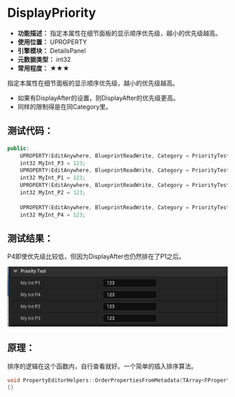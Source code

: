 ﻿# DisplayPriority

- **功能描述：** 指定本属性在细节面板的显示顺序优先级，越小的优先级越高。
- **使用位置：** UPROPERTY
- **引擎模块：** DetailsPanel
- **元数据类型：** int32
- **常用程度：** ★★★

指定本属性在细节面板的显示顺序优先级，越小的优先级越高。

- 如果有DisplayAfter的设置，则DisplayAfter的优先级更高。
- 同样的限制得是在同Category里。

## 测试代码：

```cpp
public:
	UPROPERTY(EditAnywhere, BlueprintReadWrite, Category = PriorityTest, meta = (DisplayPriority = 3))
	int32 MyInt_P3 = 123;
	UPROPERTY(EditAnywhere, BlueprintReadWrite, Category = PriorityTest, meta = (DisplayPriority = 1))
	int32 MyInt_P1 = 123;
	UPROPERTY(EditAnywhere, BlueprintReadWrite, Category = PriorityTest, meta = (DisplayPriority = 2))
	int32 MyInt_P2 = 123;

	UPROPERTY(EditAnywhere, BlueprintReadWrite, Category = PriorityTest, meta = (DisplayPriority = 4,DisplayAfter="MyInt_P1"))
	int32 MyInt_P4 = 123;
```

## 测试结果：

P4即使优先级比较低，但因为DisplayAfter也仍然排在了P1之后。

![Untitled](Untitled.png)

## 原理：

排序的逻辑在这个函数内，自行查看就好。一个简单的插入排序算法。

```cpp
void PropertyEditorHelpers::OrderPropertiesFromMetadata(TArray<FProperty*>& Properties)
{}
```
